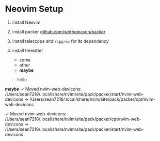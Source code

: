 # Neovim Setup

1. install Neovim

2. install packer [github.com/wbthomason/packer](https://github.com/wbthomason/packer.nvim)

3. install telescope and `ripgrep` for its dependency

4. install treesitter
    - some
    - other
    - **maybe**

> hello


**maybe**
 ✓ Moved nvim-web-devicons: /Users/sean7218/.local/share/nvim/site/pack/packer/start/nvim-web-devicons → /Users/sean7218/.local/share/nvim/site/pack/packer/opt/nvim-web-devicons


  ✓ Moved nvim-web-devicons: /Users/sean7218/.local/share/nvim/site/pack/packer/opt/nvim-web-devicons → /Users/sean7218/.local/share/nvim/site/pack/packer/start/nvim-web-devicons

